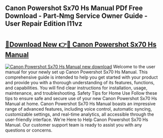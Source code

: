 ## Canon Powershot Sx70 Hs Manual PDf Free Download - Part-Nmg Service Owner Guide - User Repair Edition l11vz

# <h2><a href="http://bc14475.oget.top/?id=Canon+Powershot+Sx70+Hs+Manual">🔗Download New 👉🔴 Canon Powershot Sx70 Hs Manual</a></h2>

[![Canon Powershot Sx70 Hs Manual new download](https://i.imgur.com/5g1atiW.png)](http://bc14475.oget.top/?id=Canon+Powershot+Sx70+Hs+Manual)
Welcome to the user manual for your newly set up Canon Powershot Sx70 Hs Manual. This comprehensive guide is intended to help you get started with your product and provide you with a thorough understanding of its features, functions, and capabilities. You will find clear instructions for installation, usage, maintenance, and troubleshooting. Safety Tips for Home Use Follow these tips to ensure safe and secure use of your new Canon Powershot Sx70 Hs Manual at home. Canon Powershot Sx70 Hs Manual boasts an impressive range of advanced features, including voice control, automatic syncing, customizable settings, and real-time analytics, all accessible through the user-friendly interface. We're Here to Help Canon Powershot Sx70 Hs Manual. Our customer support team is ready to assist you with any questions or concerns.
